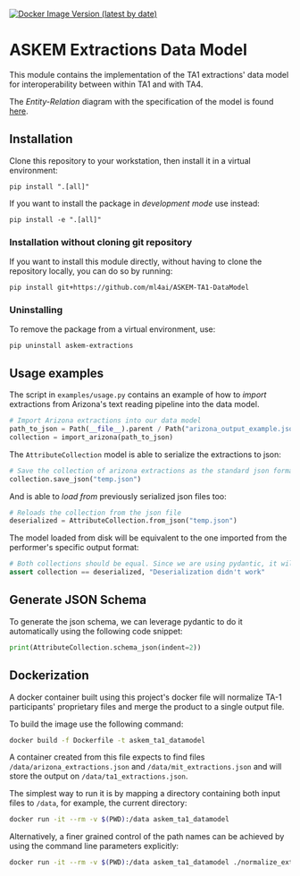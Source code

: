 [![Docker Image Version (latest by date)](https://img.shields.io/docker/v/lumai/askem-text-reading-utilities?sort=date)](https://hub.docker.com/r/lumai/askem-text-reading-utilities)

# ASKEM Extractions Data Model

This module contains the implementation of the TA1 extractions' data model for interoperability between within TA1 and with TA4.

The _Entity-Relation_ diagram with the specification of the model is found [here](https://miro.com/app/board/uXjVMZvPN6o=/).

## Installation

Clone this repository to your workstation, then install it in a virtual environment:
```shell
pip install ".[all]"
```

If you want to install the package in _development mode_ use instead:
```shell
pip install -e ".[all]"
```
### Installation without cloning git repository
If you want to install this module directly, without having to clone the repository locally, you can do so by running:
```shell
pip install git+https://github.com/ml4ai/ASKEM-TA1-DataModel
```

### Uninstalling
To remove the package from a virtual environment, use:
```shell
pip uninstall askem-extractions
```

## Usage examples
The script in `examples/usage.py` contains an example of how to _import_ extractions from Arizona's text reading pipeline into the data model.
```python
# Import Arizona extractions into our data model
path_to_json = Path(__file__).parent / Path("arizona_output_example.json")
collection = import_arizona(path_to_json)
```

The `AttributeCollection` model is able to serialize the extractions to json:
```python
# Save the collection of arizona extractions as the standard json format
collection.save_json("temp.json")
```

And is able to _load from_ previously serialized json files too:
```python
# Reloads the collection from the json file
deserialized = AttributeCollection.from_json("temp.json")
```

The model loaded from disk will be equivalent to the one imported from the performer's specific output format:
```python
# Both collections should be equal. Since we are using pydantic, it will do a deep comparison
assert collection == deserialized, "Deserialization didn't work"
```

## Generate JSON Schema
To generate the json schema, we can leverage pydantic to do it automatically using the  following code snippet:
```python
print(AttributeCollection.schema_json(indent=2))
```
## Dockerization
A docker container built using this project's docker file will normalize TA-1 participants' proprietary files and merge the product to a single output file.

To build the image use the following command:

```bash
docker build -f Dockerfile -t askem_ta1_datamodel
```

A container created from this file expects to find files `/data/arizona_extractions.json`  and `/data/mit_extractions.json` and will store the output on `/data/ta1_extractions.json`.


The simplest way to run it is by mapping a directory containing both input files to `/data`, for example, the current directory:
```bash
docker run -it --rm -v $(PWD):/data askem_ta1_datamodel
```

Alternatively, a finer grained control of the path names can be achieved by using the command line parameters explicitly:
```bash
docker run -it --rm -v $(PWD):/data askem_ta1_datamodel ./normalize_extractions.sh -a /data/arizona_extractions.json -m /data/mit_extractions.json -o /data/ta1_extractions.json
```
